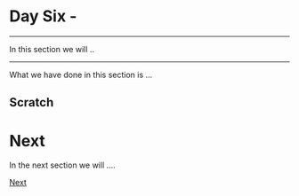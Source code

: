 # Day Six -

---

In this section we will ..

---




What we have done in this section is ...


## Scratch


# Next

In the next section we will ....

[Next](06-05.md)

